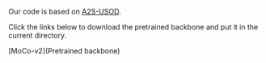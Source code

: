Our code is based on [A2S-USOD](https://github.com/moothes/A2S-USOD?tab=readme-ov-file).

Click the links below to download the pretrained backbone  and put it in the current directory.

[MoCo-v2](Pretrained backbone)
